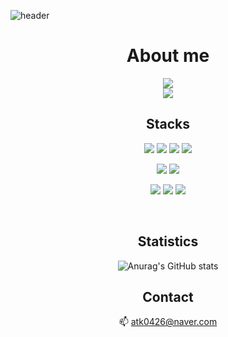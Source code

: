 <!-- 인사배너 -->
![header](https://capsule-render.vercel.app/api?type=Soft&color=auto&height=100&section=header&text=👋🏻%20Welcome%20to%20TK's%20Github&fontSize=50)

<!--
- 🔭 I’m currently working on ...
- 🌱 I’m currently learning ...
- 👯 I’m looking to collaborate on ...
- 🤔 I’m looking for help with ...
- 💬 Ask me about ...
- 📫 How to reach me: atk0426@naver.com
- 😄 Pronouns: ...
- ⚡ Fun fact: ...
-->
<div align="center">

# About me
<a href="https://velog.io/@forntweb_tk" target="_blank"><img src="https://img.shields.io/badge/Blog-Velog-20C997?style=flat-square&logo=velog&logoColor=20C997"/></a>
</br>
<a href="mailto:atk0426@naver.com" target="_blank"><img src="https://img.shields.io/badge/Email-Naver-03C75A?style=flat-square&logo=naver&logoColor=03C75A"/></a>

## Stacks
<!-- language -->
<img src="https://img.shields.io/badge/Javascript-F7DF1E?style=flat-square&logo=javascript&logoColor=black"/> <img src="https://img.shields.io/badge/Typescript-3178C6?style=flat-square&logo=typescript&logoColor=white"/>
<img src="https://img.shields.io/badge/CSS3-1572B6?style=flat-square&logo=Css3&logoColor=white"/>
<img src="https://img.shields.io/badge/Html5-E34F26?style=flat-square&logo=Html5&logoColor=white"/>

<!-- flameWork -->
<img src="https://img.shields.io/badge/React-61DAFB?style=flat-square&logo=React&logoColor=black"/> <img src="https://img.shields.io/badge/styled components-DB7093?style=flat-square&logo=styledcomponents&logoColor=white"/>

<!-- Design -->
<img src="https://img.shields.io/badge/Figma-F24E1E?style=flat-square&logo=figma&logoColor=white"/> <img src="https://img.shields.io/badge/Adobe Photoshop-31A8FF?style=flat-square&logo=adobephotoshop&logoColor=white"/>
<img src="https://img.shields.io/badge/Adobe Illustrator-FF9A00?style=flat-square&logo=adobeillustrator&logoColor=white"/>

</br>


## Statistics
<!-- 종합성적표 -->
![Anurag's GitHub stats](https://github-readme-stats.vercel.app/api?username=TaekyungAn&show_icons=true&theme=default)

<!-- 코드비율 -->
<!--
![Top Langs](https://github-readme-stats.vercel.app/api/top-langs/?username=TaekyungAn&layout=compact&theme=default)
 -->

## Contact
📫 atk0426@naver.com
</div>

